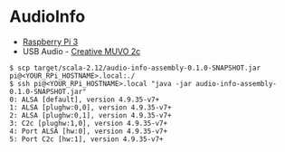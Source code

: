 AudioInfo
=========

* [Raspberry Pi 3](https://www.raspberrypi.org/)
* USB Audio - [Creative MUVO 2c](https://us.creative.com/p/speakers/creative-muvo-2c)

```
$ scp target/scala-2.12/audio-info-assembly-0.1.0-SNAPSHOT.jar pi@<YOUR_RPi_HOSTNAME>.local:./
$ ssh pi@<YOUR_RPi_HOSTNAME>.local "java -jar audio-info-assembly-0.1.0-SNAPSHOT.jar"
0: ALSA [default], version 4.9.35-v7+
1: ALSA [plughw:0,0], version 4.9.35-v7+
2: ALSA [plughw:0,1], version 4.9.35-v7+
3: C2c [plughw:1,0], version 4.9.35-v7+
4: Port ALSA [hw:0], version 4.9.35-v7+
5: Port C2c [hw:1], version 4.9.35-v7+
```
